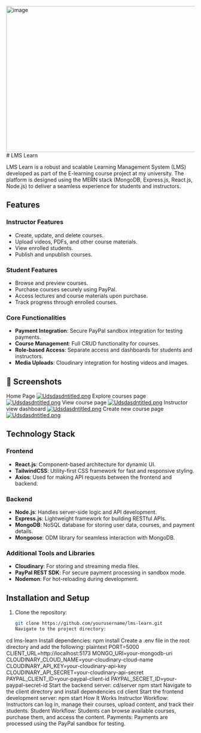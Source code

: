 <img width="867" height="389" alt="image" src="https://github.com/user-attachments/assets/0ac53e1a-1267-413d-85c5-a1cf775dc68a" /># LMS Learn

LMS Learn is a robust and scalable Learning Management System (LMS) developed as part of the E-learning course project at my university. The platform is designed using the MERN stack (MongoDB, Express.js, React.js, Node.js) to deliver a seamless experience for students and instructors.

## Features

### Instructor Features
- Create, update, and delete courses.
- Upload videos, PDFs, and other course materials.
- View enrolled students.
- Publish and unpublish courses.

### Student Features
- Browse and preview courses.
- Purchase courses securely using PayPal.
- Access lectures and course materials upon purchase.
- Track progress through enrolled courses.

### Core Functionalities
- **Payment Integration**: Secure PayPal sandbox integration for testing payments.
- **Course Management**: Full CRUD functionality for courses.
- **Role-based Access**: Separate access and dashboards for students and instructors.
- **Media Uploads**: Cloudinary integration for hosting videos and images.
## 📸 Screenshots
Home Page [![Udsdasdntitled.png](https://i.postimg.cc/PJy3cSWj/Udsdasdntitled.png)](https://postimg.cc/RJ3LJQps)
Explore courses page [![Udsdasdntitled.png](https://i.postimg.cc/HLbtRSmh/Udsdasdntitled.png)](https://postimg.cc/NyfTrk56)
View course page [![Udsdasdntitled.png](https://i.postimg.cc/6q4qbPJ7/Udsdasdntitled.png)](https://postimg.cc/3073dnw7)
Instructor view dashboard [![Udsdasdntitled.png](https://i.postimg.cc/KctRTdNV/Udsdasdntitled.png)](https://postimg.cc/G9hLwg6J)
Create new course page [![Udsdasdntitled.png](https://i.postimg.cc/fyMZmgWn/Udsdasdntitled.png)](https://postimg.cc/vg2pdh63)
## Technology Stack

### Frontend
- **React.js**: Component-based architecture for dynamic UI.
- **TailwindCSS**: Utility-first CSS framework for fast and responsive styling.
- **Axios**: Used for making API requests between the frontend and backend.

### Backend
- **Node.js**: Handles server-side logic and API development.
- **Express.js**: Lightweight framework for building RESTful APIs.
- **MongoDB**: NoSQL database for storing user data, courses, and payment details.
- **Mongoose**: ODM library for seamless interaction with MongoDB.

### Additional Tools and Libraries
- **Cloudinary**: For storing and streaming media files.
- **PayPal REST SDK**: For secure payment processing in sandbox mode.
- **Nodemon**: For hot-reloading during development.

## Installation and Setup

1. Clone the repository:
   ```bash
   git clone https://github.com/yourusername/lms-learn.git
   Navigate to the project directory:

cd lms-learn
Install dependencies: npm install
Create a .env file in the root directory and add the following:
plaintext
PORT=5000
CLIENT_URL=http://localhost:5173
MONGO_URI=your-mongodb-uri
CLOUDINARY_CLOUD_NAME=your-cloudinary-cloud-name
CLOUDINARY_API_KEY=your-cloudinary-api-key
CLOUDINARY_API_SECRET=your-cloudinary-api-secret
PAYPAL_CLIENT_ID=your-paypal-client-id
PAYPAL_SECRET_ID=your-paypal-secret-id
Start the backend server:
cd/server
npm start
Navigate to the client directory and install dependencies
cd client
Start the frontend development server:
npm start
How It Works
Instructor Workflow: Instructors can log in, manage their courses, upload content, and track their students.
Student Workflow: Students can browse available courses, purchase them, and access the content.
Payments: Payments are processed using the PayPal sandbox for testing.


